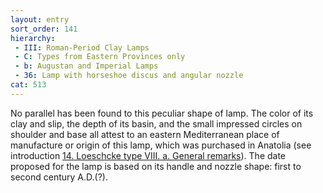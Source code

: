 ```yaml
---
layout: entry
sort_order: 141
hierarchy:
 - III: Roman-Period Clay Lamps
 - C: Types from Eastern Provinces only
 - b: Augustan and Imperial Lamps
 - 36: Lamp with horseshoe discus and angular nozzle
cat: 513
---
```


No parallel has been found to this peculiar shape of lamp. The color of its clay and slip, the depth of its basin, and the small impressed circles on shoulder and base all attest to an eastern Mediterranean place of manufacture or origin of this lamp, which was purchased in Anatolia (see introduction [14. Loeschcke type VIII. a. General remarks](14.-Loeschcke-type-viii.-a.-General-remarks)). The date proposed for the lamp is based on its handle and nozzle shape: first to second century A.D.(?).
